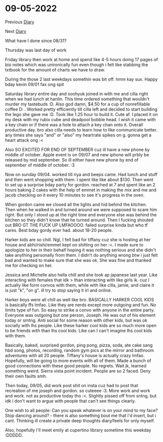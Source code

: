 # 09-05-2022

Previous [Diary](https://aryanmangla23.github.io/08-31-2022/)

Next [Diary](https://aryanmangla23.github.io/09-11-2022/)

What have I done since 08/31?

Thursday was last day of work

Friday library then work at home and spend like 4-5 hours doing 17 pages of bio notes which was unironically fun even though i felt like stabbing the txtbook for the amount of charts we have to draw. 

During the those 2 last weekdays somethin was bit off. hmm kay sux. Happy bday kevin 09/01 fax ong spit

Saturday library entire day and soohyuk joined in with me and cilla right when we had lunch at hanlin. This time ordered something that wouldn't murder my tastebuds :D. Also god damn, $4.50 for a cup of nonrefillable coffee D: . Worked pretty efficiently till cilla left and decided to start building the lego she gave me :D. Took like 1.25 hour to build it. Cute af. I placed it on my desk with my rubix cube and deadpool bobble head. I wish it came with a key chain or if there was a hole to attach a key chan onto it. Overall productive day. bro also cilla needs to learn how to like communicate better. any times she says "and" or "also" my heartrate spikes on g. gonna get a heart attack ong :< 

Also SO EXCITED FOR END OF SEPTEMBER cuz ill have a new phone by middle of october. Apple event is on 09/07 and new iphone will prbly be released by mid september. So ill either have new phone by end of september of middle of october. :3

Now on sunday 09/04. worked till riya and beeps came. Had lunch and stuff and then went shopping with them. I spent like like about $130. Then went to set up a surprise bday party for gordon. reached at 7 and spent like an 2 hours baking 2 cakes with the help of emmet in making the mix and me and jacob checking on it every 10 minutes to see it's progress in the oven. 

When gordon came we closed all the lights and hid behind the kitchen. Then when he walked in and turned around we were supposed to scare him right. But only I stood up at the right time and everyone else was behind the kitchen so they didn't know that he turned around. Then I fucking shouted out BRO GT THE FUCK UP LMFAOOOO. failed surprise kinda but who tf cares. Best bday gordy ever had. about 18-20 people.

Harker kids are so chill. Ngl, I felt bad for tiffany cuz she is hosting at her house and abhi/rishi/emmet kept on shitting on her :<. I made sure to apologize to her in their behalf hoping it was nothing serious and she didn't take anything personally from them. I didn't do anything wrong btw i just felt bad and wanted to make sure that she was ok. She was fine and thanked me for checking on her. 

Jessica and Michelle also hella chill and she took ap japanese last year. Like interacting with females that idk > than interacting with like girls ik. cuz I actually like form convos with them, while with like cilla, jamie, and claire it is just "k", "on g". ill try to stop saying it irl and online. 

Harker boys were all chill as well like bro. BASICALLY HARKER COOL KIDS is basically ffs lmfao. Like they are nerds except more outgoing and fun. No limits type of fun. So easy to strike a convo with anyone in the entire party. Everyone was outgoing but one person, Joseph. He was out of his element today or smtng. Anti social for some reason with other kids, but was ok socially with lhs people. Like these harker cool kids are so much more open to be friends with than lhs cool kids. Like can I can't imagine lhs cool kids with them. 

Basically, baked, surprised gordon, ping pong, pizza, soda, ate cake sang hbd song, photos, recording, random gym pics at the mirror and bathroom adventures with all 20 people. Tiffany's house is actually crazy lmfao. Hopefully, will be going to more events with all of them. Made a bunch of good connections with these good people. No regrets. Wait jk, learned something weird. Sierra vista point incident. People are so 2 faced. Deny their own faults smh. 

Then today, 09/05, did work post shit on insta cuz had to post that recreation of me joseph and gordon. so cuteeee :3. More work and work and work. not as productive today tho :<. Slightly pissed off from sntng, but idk i don't want to argue with people that can't see things clearly. 

One wish to all people: Can you speak whatever is on your mind to my face? Stop dancing around? - there is also something bout me that i'd insert, but i cant. Thinking ill create a private deep thoughts diary/feels for only myself.

Also, hopefully I'll meet emily at cupertino library sometime this weekday :DDDDD.
